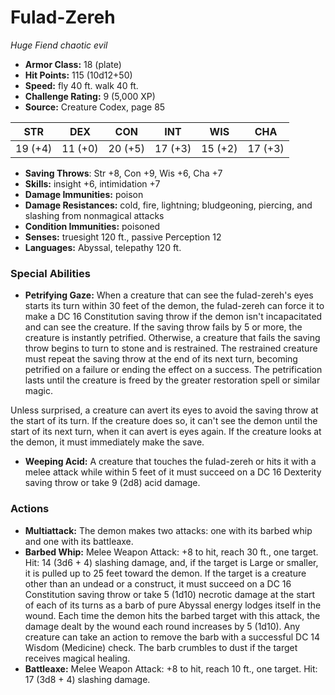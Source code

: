 # Fulad-Zereh

*Huge* *Fiend* *chaotic evil*

- **Armor Class:** 18 (plate)
- **Hit Points:** 115 (10d12+50)
- **Speed:** fly 40 ft. walk 40 ft.
- **Challenge Rating:** 9 (5,000 XP)
- **Source:** Creature Codex, page 85

| STR | DEX | CON | INT | WIS | CHA |
| --- | --- | --- | --- | --- | --- |
| 19 (+4) | 11 (+0) | 20 (+5) | 17 (+3) | 15 (+2) | 17 (+3) |

- **Saving Throws**: Str +8, Con +9, Wis +6, Cha +7
- **Skills:** insight +6, intimidation +7
- **Damage Immunities:** poison
- **Damage Resistances:** cold, fire, lightning; bludgeoning, piercing, and slashing from nonmagical attacks
- **Condition Immunities:** poisoned
- **Senses:** truesight 120 ft., passive Perception 12
- **Languages:** Abyssal, telepathy 120 ft.

### Special Abilities

- **Petrifying Gaze:** When a creature that can see the fulad-zereh's eyes starts its turn within 30 feet of the demon, the fulad-zereh can force it to make a DC 16 Constitution saving throw if the demon isn't incapacitated and can see the creature. If the saving throw fails by 5 or more, the creature is instantly petrified. Otherwise, a creature that fails the saving throw begins to turn to stone and is restrained. The restrained creature must repeat the saving throw at the end of its next turn, becoming petrified on a failure or ending the effect on a success. The petrification lasts until the creature is freed by the greater restoration spell or similar magic.

Unless surprised, a creature can avert its eyes to avoid the saving throw at the start of its turn. If the creature does so, it can't see the demon until the start of its next turn, when it can avert is eyes again. If the creature looks at the demon, it must immediately make the save.
- **Weeping Acid:** A creature that touches the fulad-zereh or hits it with a melee attack while within 5 feet of it must succeed on a DC 16 Dexterity saving throw or take 9 (2d8) acid damage.

### Actions

- **Multiattack:** The demon makes two attacks: one with its barbed whip and one with its battleaxe.
- **Barbed Whip:** Melee Weapon Attack: +8 to hit, reach 30 ft., one target. Hit: 14 (3d6 + 4) slashing damage, and, if the target is Large or smaller, it is pulled up to 25 feet toward the demon. If the target is a creature other than an undead or a construct, it must succeed on a DC 16 Constitution saving throw or take 5 (1d10) necrotic damage at the start of each of its turns as a barb of pure Abyssal energy lodges itself in the wound. Each time the demon hits the barbed target with this attack, the damage dealt by the wound each round increases by 5 (1d10). Any creature can take an action to remove the barb with a successful DC 14 Wisdom (Medicine) check. The barb crumbles to dust if the target receives magical healing.
- **Battleaxe:** Melee Weapon Attack: +8 to hit, reach 10 ft., one target. Hit: 17 (3d8 + 4) slashing damage.


